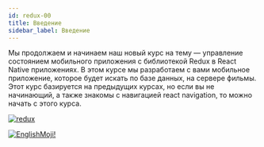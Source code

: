 ```yaml
---
id: redux-00
title: Введение
sidebar_label: Введение
---
```


Мы продолжаем и начинаем наш новый курс на тему — управление состоянием мобильного приложения с библиотекой Redux в React Native приложениях. В этом курсе мы разработаем с вами мобильное приложение, которое будет искать по базе данных, на сервере фильмы. Этот курс базируется на предыдущих курсах, но если вы не начинающий, а также знакомы с навигацией react navigation, то можно начать с этого курса.

[![redux](/img/redux/00.gif)](https://youtu.be/KaKiJrVCUrw)

[![EnglishMoji!](/img/logo/englishmoji.png)](https://apps.apple.com/kz/app/englishmoji/id6450254885)
